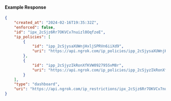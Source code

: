 <!-- Code generated for API Clients. DO NOT EDIT. -->

#### Example Response

```json
{
	"created_at": "2024-02-16T19:35:32Z",
	"enforced": false,
	"id": "ipx_2cSjz6Rr7OKVCv7nuizl0OqfzeE",
	"ip_policies": [
		{
			"id": "ipp_2cSjysaXUWnjHxljSPRVn6iiXd9",
			"uri": "https://api.ngrok.com/ip_policies/ipp_2cSjysaXUWnjHxljSPRVn6iiXd9"
		},
		{
			"id": "ipp_2cSjyzIkRonXfKVW092795SvM8r",
			"uri": "https://api.ngrok.com/ip_policies/ipp_2cSjyzIkRonXfKVW092795SvM8r"
		}
	],
	"type": "dashboard",
	"uri": "https://api.ngrok.com/ip_restrictions/ipx_2cSjz6Rr7OKVCv7nuizl0OqfzeE"
}
```
